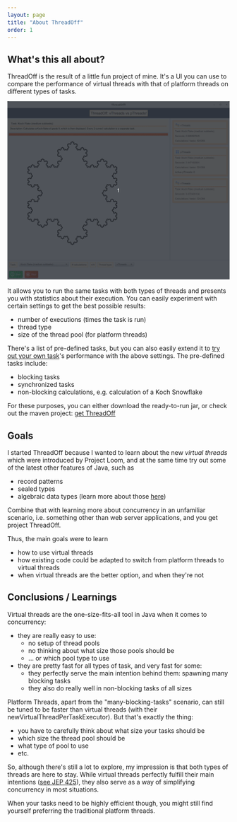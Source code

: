 ```yaml
---
layout: page
title: "About ThreadOff"
order: 1
---
```

## What's this all about?
ThreadOff is the result of a little fun project of mine. It's a UI you can use to compare the performance of virtual threads with that of platform threads on different types of tasks.

![thread of UI gif](/images/ThreadOff-title.gif)


It allows you to run the same tasks with both types of threads and presents you with statistics about their execution. You can easily experiment with certain settings to get the best possible results:
- number of executions (times the task is run)
- thread type
- size of the thread pool (for platform threads)

There's a list of pre-defined tasks, but you can also easily extend it to [try out your own task](try-out-your-own-tasks.md)'s performance with the above settings. The pre-defined tasks include:
- blocking tasks
- synchronized tasks
- non-blocking calculations, e.g. calculation of a Koch Snowflake

For these purposes, you can either download the ready-to-run jar, or check out the maven project: [get ThreadOff](get-it.md)

## Goals
 I started ThreadOff because I wanted to learn about the new *virtual threads* which were introduced by Project Loom, and at the same time try out some of the latest other features of Java, such as
- record patterns
- sealed types
- algebraic data types (learn more about those [here](https://www.infoq.com/articles/data-oriented-programming-java/))

Combine that with learning more about concurrency in an unfamiliar scenario, i.e. something other than web server applications, and you get project ThreadOff.

Thus, the main goals were to learn
- how to use virtual threads
- how existing code could be adapted to switch from platform threads to virtual threads
- when virtual threads are the better option, and when they're not

## Conclusions / Learnings
Virtual threads are the one-size-fits-all tool in Java when it comes to concurrency: 
- they are really easy to use:
	- no setup of thread pools
	- no thinking about what size those pools should be
	- ... or which pool type to use
- they are pretty fast for all types of task, and very fast for some:
	- they perfectly serve the main intention behind them: spawning many blocking tasks
	- they also do really well in non-blocking tasks of all sizes

Platform Threads, apart from the "many-blocking-tasks" scenario, can still be tuned to be faster than virtual threads (with their newVirtualThreadPerTaskExecutor). But that's exactly the thing:
- you have to carefully think about what size your tasks should be
- which size the thread pool should be
- what type of pool to use
- etc.

So, although there's still a lot to explore, my impression is that both types of threads are here to stay. While virtual threads perfectly fulfill their main intentions ([see JEP 425](https://openjdk.org/jeps/425)), they also serve as a way of simplifying concurrency in most situations.

When your tasks need to be highly efficient though, you might still find yourself preferring the traditional platform threads.